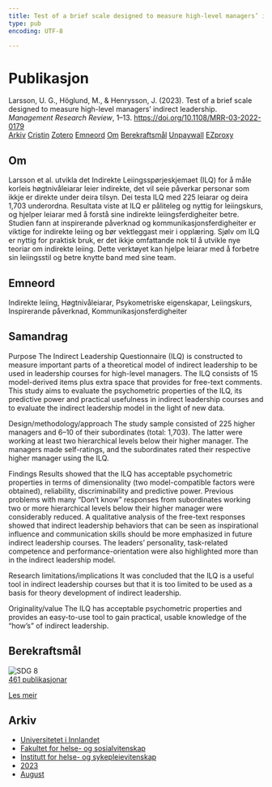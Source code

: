 ```yaml
---
title: Test of a brief scale designed to measure high-level managers’ indirect leadership
type: pub
encoding: UTF-8

---
```

<h1>Publikasjon</h1>
<article id="csl-bib-container-DT5ADU9H" class="csl-bib-container">
  <div class="csl-bib-body"> <div class="csl-entry">Larsson, U. G., Höglund, M., &#38; Henrysson, J. (2023). Test of a brief scale designed to measure high-level managers’ indirect leadership. <i>Management Research Review</i>, 1–13. <a href="https://doi.org/10.1108/MRR-03-2022-0179">https://doi.org/10.1108/MRR-03-2022-0179</a></div> </div>
  <div class="csl-bib-buttons">
    <a href="#taxonomy-article-DT5ADU9H" alt="archive" class="csl-bib-button">Arkiv</a>
    <a href="https://app.cristin.no/results/show.jsf?id=2167675" alt="Cristin" class="csl-bib-button">Cristin</a>
    <a href="http://zotero.org/groups/5881554/items/DT5ADU9H" alt="Zotero" class="csl-bib-button">Zotero</a>
    <a href="#keywords-article-DT5ADU9H" alt="keywords" class="csl-bib-button">Emneord</a>
    <a href="#about-article-DT5ADU9H" alt="about_pub" class="csl-bib-button">Om</a>
    <a href="#sdg-article-DT5ADU9H" alt="sdg" class="csl-bib-button">Berekraftsmål</a>
    <a href="https://www.emerald.com/insight/content/doi/10.1108/MRR-03-2022-0179/full/pdf?title=test-of-a-brief-scale-designed-to-measure-high-level-managers-indirect-leadership" alt="Unpaywall" class="csl-bib-button">Unpaywall</a>
    <a href="https://www.emerald.com/insight/content/doi/10.1108/MRR-03-2022-0179/full/pdf?title=test-of-a-brief-scale-designed-to-measure-high-level-managers-indirect-leadership" alt="EZproxy" class="csl-bib-button">EZproxy</a>
  </div>
  <div id="csl-bib-meta-container-DT5ADU9H"></div>
</article>
<div id="csl-bib-meta-DT5ADU9H" class="csl-bib-meta">
  <article id="about-article-DT5ADU9H" class="about_pub-article">
    <h1>Om</h1>
    Larsson et al. utvikla det Indirekte Leiingsspørjeskjemaet (ILQ) for å måle korleis høgtnivåleiarar leier indirekte, det vil seie påverkar personar som ikkje er direkte under deira tilsyn. Dei testa ILQ med 225 leiarar og deira 1,703 underordna. Resultata viste at ILQ er påliteleg og nyttig for leiingskurs, og hjelper leiarar med å forstå sine indirekte leiingsferdigheiter betre. Studien fann at inspirerande påverknad og kommunikasjonsferdigheiter er viktige for indirekte leiing og bør vektleggast meir i opplæring. Sjølv om ILQ er nyttig for praktisk bruk, er det ikkje omfattande nok til å utvikle nye teoriar om indirekte leiing. Dette verktøyet kan hjelpe leiarar med å forbetre sin leiingsstil og betre knytte band med sine team.
  </article>
  <article id="keywords-article-DT5ADU9H" class="keywords-article">
    <h1>Emneord</h1>
    Indirekte leiing, Høgtnivåleiarar, Psykometriske eigenskapar, Leiingskurs, Inspirerande påverknad, Kommunikasjonsferdigheiter
  </article>
  <article id="abstract-article-DT5ADU9H" class="abstract-article">
    <h1>Samandrag</h1>
    Purpose 
The Indirect Leadership Questionnaire (ILQ) is constructed to measure important parts of a theoretical model of indirect leadership to be used in leadership courses for high-level managers. The ILQ consists of 15 model-derived items plus extra space that provides for free-text comments. This study aims to evaluate the psychometric properties of the ILQ, its predictive power and practical usefulness in indirect leadership courses and to evaluate the indirect leadership model in the light of new data. 
 
Design/methodology/approach 
The study sample consisted of 225 higher managers and 6–10 of their subordinates (total: 1,703). The latter were working at least two hierarchical levels below their higher manager. The managers made self-ratings, and the subordinates rated their respective higher manager using the ILQ. 
 
Findings 
Results showed that the ILQ has acceptable psychometric properties in terms of dimensionality (two model-compatible factors were obtained), reliability, discriminability and predictive power. Previous problems with many “Don’t know” responses from subordinates working two or more hierarchical levels below their higher manager were considerably reduced. A qualitative analysis of the free-text responses showed that indirect leadership behaviors that can be seen as inspirational influence and communication skills should be more emphasized in future indirect leadership courses. The leaders’ personality, task-related competence and performance-orientation were also highlighted more than in the indirect leadership model. 
 
Research limitations/implications 
It was concluded that the ILQ is a useful tool in indirect leadership courses but that it is too limited to be used as a basis for theory development of indirect leadership. 
 
Originality/value 
The ILQ has acceptable psychometric properties and provides an easy-to-use tool to gain practical, usable knowledge of the “how’s” of indirect leadership.
  </article>
  <article id="sdg-article-DT5ADU9H" class="sdg-article">
    <h1>Berekraftsmål</h1>
    <div class="sdg-container"><div id="sdg8" class="sdg">
        <img src="{{< params subfolder >}}images/sdg/sdg08_nn.png" class="image" alt="SDG 8">
        <div class="sdg-overlay">
          <a href="{{< params subfolder >}}nn/archive/?sdg=8#archive" class="sdg-publication-count"><span>461</span> publikasjonar</a>
          <p><a href="https://fn.no/om-fn/fns-baerekraftsmaal/anstendig-arbeid-og-oekonomisk-vekst?lang=nno-NO" class="sdg-read-more">Les meir</a></p>
        </div>
      </div></div>
  </article>
  <article id="taxonomy-article-DT5ADU9H" class="taxonomy-article">
    <h1>Arkiv</h1>
    <ul>
      <li><a href="{{< params subfolder >}}nn/archive/?key=3DCRN523">Universitetet i Innlandet</a></li>
      <li><a href="{{< params subfolder >}}nn/archive/?key=IDKFS3MX">Fakultet for helse- og sosialvitenskap</a></li>
      <li><a href="{{< params subfolder >}}nn/archive/?key=GTV4ECMZ">Institutt for helse- og sykepleievitenskap</a></li>
      <li><a href="{{< params subfolder >}}nn/archive/?key=RX9SDGSP">2023</a></li>
      <li><a href="{{< params subfolder >}}nn/archive/?key=QC38XQLW">August</a></li>
    </ul>
  </article>
</div>
